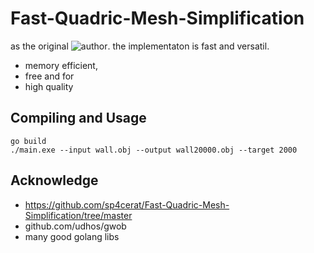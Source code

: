 # Fast-Quadric-Mesh-Simplification

as the original ![author](https://github.com/sp4cerat/Fast-Quadric-Mesh-Simplification/tree/master). the implementaton is fast and versatil.
* memory efficient,
* free and for
* high quality

## Compiling and Usage
```shell
go build
./main.exe --input wall.obj --output wall20000.obj --target 2000
```

## Acknowledge
* https://github.com/sp4cerat/Fast-Quadric-Mesh-Simplification/tree/master
* github.com/udhos/gwob
* many good golang libs

